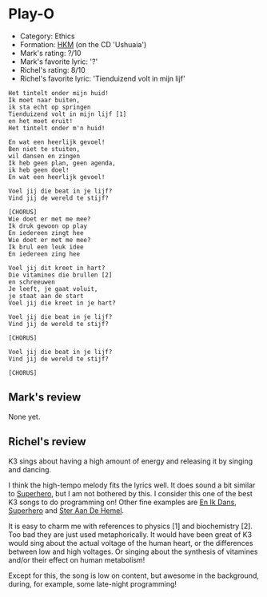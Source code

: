 # Play-O

 * Category: Ethics
 * Formation: [HKM](Hkm.md) (on the CD 'Ushuaia')
 * Mark's rating: ?/10
 * Mark's  favorite lyric: '?'
 * Richel's rating: 8/10
 * Richel's  favorite lyric: 'Tienduizend volt in mijn lijf'

```
Het tintelt onder mijn huid!
Ik moet naar buiten,
ik sta echt op springen
Tienduizend volt in mijn lijf [1]
en het moet eruit!
Het tintelt onder m'n huid!

En wat een heerlijk gevoel!
Ben niet te stuiten,
wil dansen en zingen
Ik heb geen plan, geen agenda,
ik heb geen doel!
En wat een heerlijk gevoel!

Voel jij die beat in je lijf?
Vind jij de wereld te stijf?

[CHORUS]
Wie doet er met me mee?
Ik druk gewoon op play
En iedereen zingt hee
Wie doet er met me mee?
Ik brul een leuk idee
En iedereen zing hee

Voel jij dit kreet in hart?
Die vitamines die brullen [2]
en schreeuwen
Je leeft, je gaat voluit,
je staat aan de start
Voel jij die kreet in je hart?

Voel jij die beat in je lijf?
Vind jij de wereld te stijf?

[CHORUS]

Voel jij die beat in je lijf?
Vind jij de wereld te stijf?

[CHORUS]
```

## Mark's review

None yet.

## Richel's review

K3 sings about having a high amount of energy and releasing it by singing and dancing.

I think the high-tempo melody fits the lyrics well. It does sound a bit similar to
[Superhero](Superhero.md), but I am not bothered by this. I consider this one of the best
K3 songs to do programming on! Other fine examples are [En Ik Dans](EnIkDans.md), [Superhero](Superhero.md) and
[Ster Aan De Hemel](SterAanDeHemel.md).

It is easy to charm me with references to physics [1] and biochemistry [2]. Too bad they are
just used metaphorically. It would have been great of K3 would sing about the actual voltage
of the human heart, or the differences between low and high voltages. Or singing about the
synthesis of vitamines and/or their effect on human metabolism!

Except for this, the song is low on content, but awesome in the background, during, for example,
some late-night programming!
